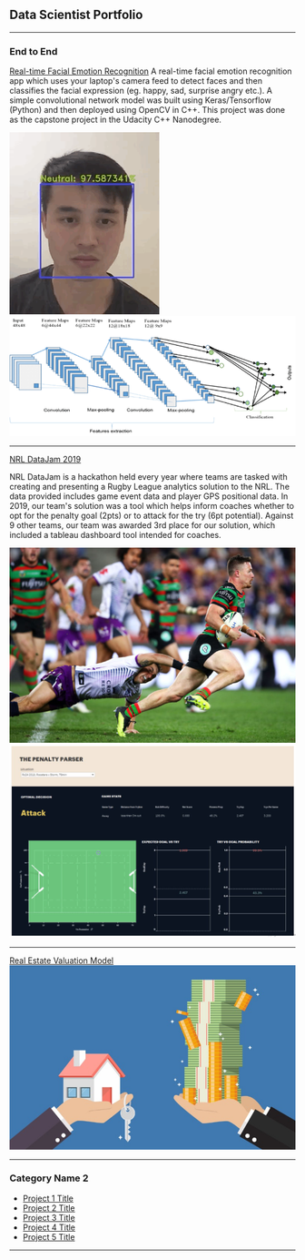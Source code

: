 ## Data Scientist Portfolio

---

### End to End

[Real-time Facial Emotion Recognition](https://github.com/martycheung/CppND-Facial-Emotion-Recognition)
A real-time facial emotion recognition app which uses your laptop's camera feed to detect faces and then classifies the facial expression (eg. happy, sad, surprise angry etc.). A simple convolutional network model was built using Keras/Tensorflow (Python) and then deployed using OpenCV in C++. This project was done as the capstone project in the Udacity C++ Nanodegree.

<img src="images/app_demo.gif?raw=true"/>
<img src="images/cnn_arch.png?raw=true"/>


---
[NRL DataJam 2019](https://github.com/martycheung/NRL-DataJam-2019)

NRL DataJam is a hackathon held every year where teams are tasked with creating and presenting a Rugby League analytics solution to the NRL. The data provided includes game event data and player GPS positional data. In 2019, our team's solution was a tool which helps inform coaches whether to opt for the penalty goal (2pts) or to attack for the try (6pt potential). Against 9 other teams, our team was awarded 3rd place for our solution, which included a tableau dashboard tool intended for coaches.

<img src="images/rugby_league.jpg?raw=true"/>
<img src="images/datajam_tableau.png?raw=true"/>


---
[Real Estate Valuation Model](https://github.com/martycheung/Real-Estate-Dataset-and-Valuation-Model)
<img src="images/realestate.jpg?raw=true"/>


---

### Category Name 2

- [Project 1 Title](http://example.com/)
- [Project 2 Title](http://example.com/)
- [Project 3 Title](http://example.com/)
- [Project 4 Title](http://example.com/)
- [Project 5 Title](http://example.com/)

---
